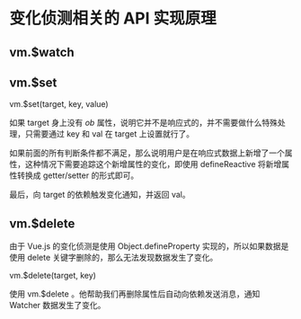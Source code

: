 # 变化侦测相关的 API 实现原理

## vm.$watch

## vm.$set

vm.$set(target, key, value)

如果 target 身上没有 _ob_ 属性，说明它并不是响应式的，并不需要做什么特殊处理，只需要通过 key 和 val 在 target 上设置就行了。

如果前面的所有判断条件都不满足，那么说明用户是在响应式数据上新增了一个属性，这种情况下需要追踪这个新增属性的变化，即使用 defineReactive 将新增属性转换成 getter/setter 的形式即可。

最后，向 target 的依赖触发变化通知，并返回 val。

## vm.$delete

由于 Vue.js 的变化侦测是使用 Object.defineProperty 实现的，所以如果数据是使用 delete 关键字删除的，那么无法发现数据发生了变化。

vm.$delete(target, key)

使用 vm.$delete 。他帮助我们再删除属性后自动向依赖发送消息，通知 Watcher 数据发生了变化。